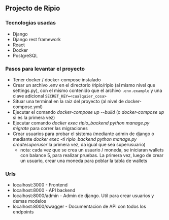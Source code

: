 ## Projecto de Ripio

### Tecnologias usadas
- Django
- Django rest framework
- React
- Docker
- PostgreSQL

### Pasos para levantar el proyecto
- Tener docker / docker-compose instalado
- Crear un archivo .env en el directorio /ripio/ripio (al mismo nivel que settings.py), con el mismo contenido que el archivo `.env.example` y una clave adicional `SECRET_KEY=<cualquier_cosa>`
- Situar una terminal en la raiz del proyecto (al nivel de docker-compose.yml)
- Ejecutar el comando *docker-compose up --build* (o *docker-compose up* si es la primera vez)
- Ejecutar comando *docker exec ripio_backend python manage.py migrate* para correr las migraciones
- Crear usuarios para probar el sistema (mediante admin de django o mediante *docker exec -ti ripio_backend python manage.py createsuperuser* la primera vez, da igual que sea superusuario)
    - nota: cada vez que se crea un usuario / moneda, se iniciaran wallets con balance 5, para realizar pruebas. La primera vez, luego de crear un usuario, crear una moneda para poblar la tabla de wallets

### Urls

- localhost:3000 - Frontend
- localhost:8000 - API backend
- localhost:8000/admin - Admin de django. Util para crear usuarios y demas modelos
- localhost:8000/swagger - Documentacion de API con todos los endpoints
